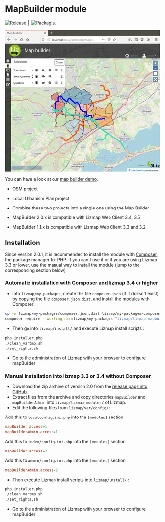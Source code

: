 # MapBuilder module

[![Release 🚀](https://github.com/3liz/lizmap-mapbuilder-module/actions/workflows/release.yml/badge.svg)](https://github.com/3liz/lizmap-mapbuilder-module/actions/workflows/release.yml)
[![Packagist](https://img.shields.io/packagist/v/lizmap/lizmap-mapbuilder-module)](https://packagist.org/packages/lizmap/lizmap-mapbuilder-module)

![demo](demo.jpg "3Liz Map Builder")

You can have a look at our [map builder demo](https://demo.lizmap.com/mapbuilder/).
* OSM project
* Local Urbanism Plan project
* Combine these two projects into a single one using the Map Builder

* MapBuilder 2.0.x is compatible with Lizmap Web Client 3.4, 3.5
* MapBuilder 1.1.x is compatible with Lizmap Web Client 3.3 and 3.2

## Installation

Since version 2.0.1, it is recommended to install the module 
with [Composer](https://getcomposer.org), the package manager for PHP.
If you can't use it or if you are using Lizmap 3.3 or lower, use the manual way to
install the module (jump to the corresponding section below)

### Automatic installation with Composer and lizmap 3.4 or higher

* into `lizmap/my-packages`, create the file `composer.json` (if it doesn't exist)
  by copying the file `composer.json.dist`, and install the modules with Composer:

```bash
cp -n lizmap/my-packages/composer.json.dist lizmap/my-packages/composer.json
composer require --working-dir=lizmap/my-packages "lizmap/lizmap-mapbuilder-module=2.0.*"
```

* Then go into `lizmap/install/` and execute Lizmap install scripts :

```bash
php installer.php
./clean_vartmp.sh
./set_rights.sh
```

* Go to the administration of Lizmap with your browser to configure mapBuilder


### Manual installation into lizmap 3.3 or 3.4 without Composer

* Download the zip archive of version 2.0 from the [release page into GitHub](https://github.com/3liz/lizmap-mapbuilder-module/releases).
* Extract files from the archive and copy directories `mapBuilder` and `mapBuilderAdmin` into `lizmap/lizmap-modules/` of Lizmap.
* Edit the following files from  `lizmap/var/config/`:

Add this to `localconfig.ini.php` into the `[modules]` section

```ini
mapBuilder.access=1
mapBuilderAdmin.access=1
```

Add this to `index/config.ini.php` into the `[modules]` section

```ini
mapBuilder.access=2
```

Add this to `admin/config.ini.php` into the `[modules]` section

```ini
mapBuilderAdmin.access=2
```

* Then execute Lizmap install scripts into `lizmap/install/` :

```bash
php installer.php
./clean_vartmp.sh
./set_rights.sh
```

* Go to the administration of Lizmap with your browser to configure mapBuilder
